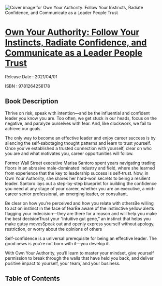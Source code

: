 ![Cover image for Own Your Authority: Follow Your Instincts, Radiate Confidence, and Communicate as a Leader People Trust](https://imgdetail.ebookreading.net/cover/cover/202109/EB9781264258178.jpg)

[Own Your Authority: Follow Your Instincts, Radiate Confidence, and Communicate as a Leader People Trust](https://ebookreading.net/view/book/Own+Your+Authority%3A+Follow+Your+Instincts%2C+Radiate+Confidence%2C+and+Communicate+as+a+Leader+People+Trust-EB9781264258178_1.html "Own Your Authority: Follow Your Instincts, Radiate Confidence, and Communicate as a Leader People Trust")
====================================================================================================================

Release Date : 2021/04/01

ISBN : 9781264258178

Book Description
-----------------

Thrive on risk, speak with intention―and be the influential and confident leader you know you are.
Too often, we get stuck in our heads, focus on the negative, and paralyze ourselves with fear. And, like clockwork, we fail to achieve our goals.

The only way to become an effective leader and enjoy career success is by silencing the self-sabotaging thought patterns and learn to trust yourself. Once you’ve established a trusted connection with yourself, clear on who you are and what motivates you, career opportunities will follow.

Former Wall Street executive Marisa Santoro spent years navigating trading floors in an abrasive male-dominated industry and field, where she learned from experience that the key to leadership success is self-trust. Now, in Own Your Authority, she shares her hard-won secrets to being a resilient leader. Santoro lays out a step-by-step blueprint for building the confidence you need at any stage of your career, whether you are an executive, a mid-career senior professional, an emerging leader, or consultant.


Be clear on how you’re perceived and how you relate with othersBe willing to act on instinct in the face of fearBe aware of the instinctive yellow alerts flagging your indecision―they are there for a reason and will help you make the best decisionTrust your “intuitive gut gene,” an instinct that helps you make gutsy movesSpeak out and openly express yourself without apology, restriction, or worry about the opinions of others

Self-confidence is a universal prerequisite for being an effective leader. The good news is you’re not born with it―you develop it.

With Own Your Authority, you’ll learn to master your mindset, give yourself permission to break through the walls that have held you back, and deliver positive impact to yourself, your team, and your business.


  

Table of Contents
-----------------

